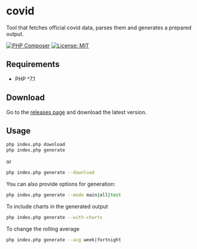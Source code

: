 # covid

Tool that fetches official covid data, parses them and generates a prepared output. 

[![PHP Composer](https://github.com/malcolmamal/covid/workflows/PHP%20Composer/badge.svg)](https://github.com/malcolmamal/covid/actions) [![License: MIT](https://img.shields.io/badge/License-MIT-yellow.svg)](https://opensource.org/licenses/MIT)


## Requirements

- PHP ^7.1

## Download

Go to the [releases page](https://github.com/malcolmamal/covid/releases) and download the latest version.

## Usage

```bash
php index.php download
php index.php generate
```

or

```bash
php index.php generate --download
```

You can also provide options for generation:

```bash
php index.php generate --mode main|all|test
```

To include charts in the generated output

```bash
php index.php generate --with-charts
```

To change the rolling average

```bash
php index.php generate --avg week|fortnight
```

